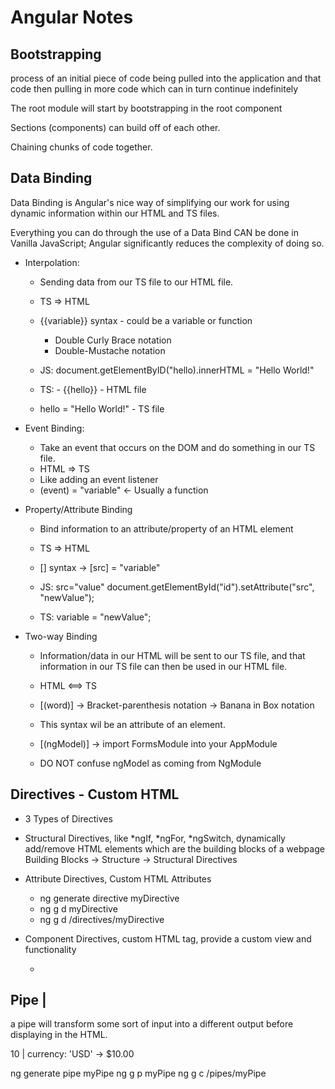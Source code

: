 
# Angular Notes

## Bootstrapping

process of an initial piece of code being pulled into the application and that code then pulling in more code which can in turn continue indefinitely

The root module will start by bootstrapping in the root component

Sections (components) can build off of each other.

Chaining chunks of code together.


## Data Binding
Data Binding is Angular's nice way of simplifying our work for using dynamic information within our HTML and TS files.

Everything you can do through the use of a Data Bind CAN be done in Vanilla JavaScript; Angular significantly reduces the complexity of doing so.

- Interpolation:
	- Sending data from our TS file to our HTML file.
	- TS => HTML
	- {{variable}} syntax - could be a variable or function
		- Double Curly Brace notation
		- Double-Mustache notation
	
	- JS: document.getElementByID("hello).innerHTML = "Hello World!"

	- TS: - {{hello}}		- HTML file
	- hello = "Hello World!"	- TS file

- Event Binding:
	- Take an event that occurs on the DOM and do something in our TS file.
	- HTML => TS
	- Like adding an event listener
	- (event) = "variable" <- Usually a function

- Property/Attribute Binding
	- Bind information to an attribute/property of an HTML element
	- TS => HTML
	- [] syntax	-> [src] = "variable"

	- JS: src="value"
		document.getElementById("id").setAttribute("src", "newValue");
		
	- TS: variable = "newValue";


- Two-way Binding
	- Information/data in our HTML will be sent to our TS file, and that information in our TS file can then be used in our HTML file.
	- HTML <==> TS
		
	- [(word)]		-> Bracket-parenthesis notation
				-> Banana in Box notation

	- This syntax wil be an attribute of an element.
	- [(ngModel)]	-> import FormsModule into your AppModule
	- DO NOT confuse ngModel as coming from NgModule


## Directives - Custom HTML

- 3 Types of Directives

- Structural Directives, like \*ngIf, \*ngFor, \*ngSwitch, dynamically add/remove HTML elements which are the building blocks of a webpage
	Building Blocks -> Structure -> Structural Directives

- Attribute Directives, Custom HTML Attributes
	- ng generate directive myDirective
	- ng g d myDirective
	- ng g d /directives/myDirective

- Component Directives, custom HTML tag, provide a custom view and functionality
	- <app-root></app-root>


## Pipe |

a pipe will transform some sort of input into a different output before displaying in the HTML.

10 | currency: 'USD'	->	$10.00

ng generate pipe myPipe
ng g p myPipe
ng g c /pipes/myPipe




